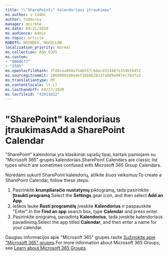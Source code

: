 ```yaml
---
title: "\"SharePoint\" kalendoriaus įtraukimas"
ms.author: v-todmc
author: todmccoy
manager: mnirkhe
ms.date: 04/21/2020
ms.audience: Admin
ms.topic: article
ROBOTS: NOINDEX, NOFOLLOW
localization_priority: Normal
ms.collection: Adm_O365
ms.custom:
- "9000677"
- "2585"
ms.openlocfilehash: 3fd8cea060a754b557c64ecd314487e359b56452
ms.sourcegitcommit: 286000b588adef1bbbb28337a9d9e087ec783fa2
ms.translationtype: MT
ms.contentlocale: lt-LT
ms.lasthandoff: 04/27/2020
ms.locfileid: "43911012"
---
```

# <a name="add-a-sharepoint-calendar"></a><span data-ttu-id="93e0a-102">"SharePoint" kalendoriaus įtraukimas</span><span class="sxs-lookup"><span data-stu-id="93e0a-102">Add a SharePoint Calendar</span></span>

<span data-ttu-id="93e0a-103">"SharePoint" kalendoriai yra klasikiniai sąrašų tipai, kartais painiojami su "Microsoft 365" grupės kalendoriais.</span><span class="sxs-lookup"><span data-stu-id="93e0a-103">SharePoint Calendars are classic list types which are sometimes confused with Microsoft 365 Group Calendars.</span></span>
 
<span data-ttu-id="93e0a-104">Norėdami sukurti SharePoint kalendorių, atlikite šiuos veiksmus:</span><span class="sxs-lookup"><span data-stu-id="93e0a-104">To create a SharePoint Calendar, follow these steps:</span></span>
 
1.  <span data-ttu-id="93e0a-105">Pasirinkite **krumpliaračio nustatymų** piktogramą, tada pasirinkite **Įtraukti programą**.</span><span class="sxs-lookup"><span data-stu-id="93e0a-105">Select the **Settings** gear icon, and then select **Add an App**.</span></span>
2.  <span data-ttu-id="93e0a-106">Ieškos lauke **Rasti programėlę** įveskite **Kalendorius** ir paspauskite "Enter".</span><span class="sxs-lookup"><span data-stu-id="93e0a-106">In the **Find an app** search box, type **Calendar** and press enter.</span></span>
3.  <span data-ttu-id="93e0a-107">Pasirinkite programą, pavadintą **Kalendorius**, tada įveskite kalendoriaus pavadinimą.</span><span class="sxs-lookup"><span data-stu-id="93e0a-107">Select the app titled **Calendar**, and then enter a name for your calendar.</span></span>

<span data-ttu-id="93e0a-108">Daugiau informacijos apie "Microsoft 365" grupes rasite [Sužinokite apie "Microsoft 365" grupes](https://support.office.com/article/Learn-about-Office-365-groups-b565caa1-5c40-40ef-9915-60fdb2d97fa2).</span><span class="sxs-lookup"><span data-stu-id="93e0a-108">For more information about Microsoft 365 Groups, see [Learn about Microsoft 365 Groups](https://support.office.com/article/Learn-about-Office-365-groups-b565caa1-5c40-40ef-9915-60fdb2d97fa2).</span></span>

